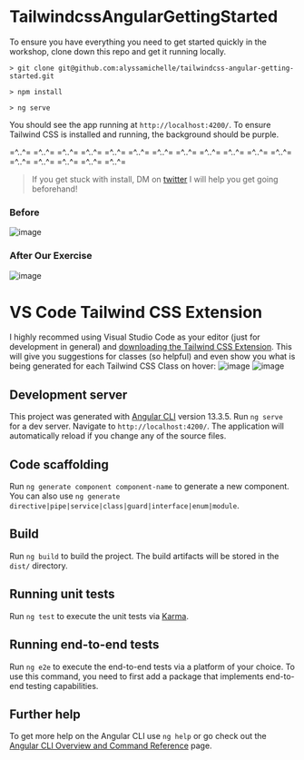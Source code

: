 # TailwindcssAngularGettingStarted

To ensure you have everything you need to get started quickly in the workshop, clone down this repo and get it running locally.

`> git clone git@github.com:alyssamichelle/tailwindcss-angular-getting-started.git`

`> npm install`

`> ng serve`

You should see the app running at `http://localhost:4200/`. To ensure Tailwind CSS is installed and running, the background should be purple.

=^..^=   =^..^=   =^..^=    =^..^=    =^..^=    =^..^=    =^..^= =^..^=   =^..^=   =^..^=    =^..^=    =^..^=  =^..^=   =^..^=   =^..^=    =^..^=    =^..^=

> If you get stuck with install, DM on [twitter](https://twitter.com/AlyssaNicoll) I will help you get going beforehand!

### Before
![image](https://user-images.githubusercontent.com/1058831/185500369-64f7c6c7-15ca-4208-a94d-ae662c48a2a4.png)

### After Our Exercise
![image](https://user-images.githubusercontent.com/1058831/185470229-8a831bdc-ea79-4ab9-9a8e-7740dbf355ff.png)

# VS Code Tailwind CSS Extension
I highly recommed using Visual Studio Code as your editor (just for development in general) and [downloading the Tailwind CSS Extension](https://marketplace.visualstudio.com/items?itemName=bradlc.vscode-tailwindcss). This will give you suggestions for classes (so helpful) and even show you what is being generated for each Tailwind CSS Class on hover:
![image](https://user-images.githubusercontent.com/1058831/185662263-72cf1784-f211-471c-9ebc-9e5dfbe1a030.png)
![image](https://user-images.githubusercontent.com/1058831/185662519-5c97e736-3ab9-476d-b250-3c7076e6e824.png)


## Development server

This project was generated with [Angular CLI](https://github.com/angular/angular-cli) version 13.3.5. Run `ng serve` for a dev server. Navigate to `http://localhost:4200/`. The application will automatically reload if you change any of the source files.

## Code scaffolding

Run `ng generate component component-name` to generate a new component. You can also use `ng generate directive|pipe|service|class|guard|interface|enum|module`.

## Build

Run `ng build` to build the project. The build artifacts will be stored in the `dist/` directory.

## Running unit tests

Run `ng test` to execute the unit tests via [Karma](https://karma-runner.github.io).

## Running end-to-end tests

Run `ng e2e` to execute the end-to-end tests via a platform of your choice. To use this command, you need to first add a package that implements end-to-end testing capabilities.

## Further help

To get more help on the Angular CLI use `ng help` or go check out the [Angular CLI Overview and Command Reference](https://angular.io/cli) page.
